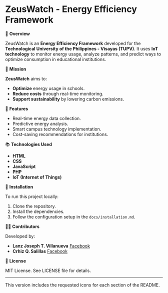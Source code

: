# ZeusWatch - Energy Efficiency Framework

🚀 **Overview**

ZeusWatch is an **Energy Efficiency Framework** developed for the **Technological University of the Philippines - Visayas (TUPV)**. It uses **IoT technology** to monitor energy usage, analyze patterns, and predict ways to optimize consumption in educational institutions.

📜 **Mission**

**ZeusWatch** aims to:
- **Optimize** energy usage in schools. 
- **Reduce costs** through real-time monitoring. 
- **Support sustainability** by lowering carbon emissions.

🔧 **Features**

- Real-time energy data collection.
- Predictive energy analysis.
- Smart campus technology implementation.
- Cost-saving recommendations for institutions.

📚 **Technologies Used**

- **HTML** 
- **CSS**
- **JavaScript**
- **PHP**
- **IoT (Internet of Things)**

🔧 **Installation**

To run this project locally:
1. Clone the repository.
2. Install the dependencies.
3. Follow the configuration setup in the `docs/installation.md`.

🧑‍💻 **Contributors**

Developed by:
- **Lanz Joseph T. Villanueva** [Facebook](https://www.facebook.com/mooyi07)
- **Crhiz Q. Salillas** [Facebook](https://www.facebook.com/crhiz15)

📜 **License**

MIT License. See LICENSE file for details.

---

This version includes the requested icons for each section of the README.
